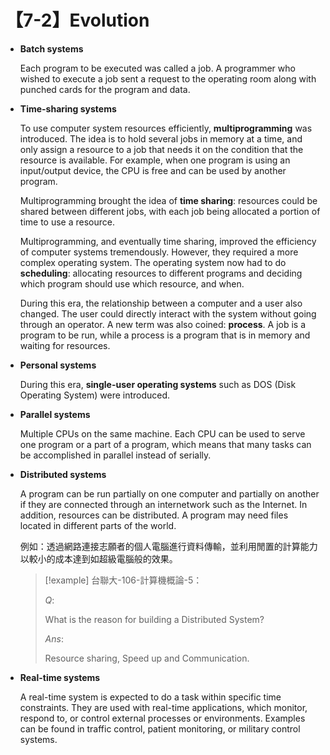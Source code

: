 # 【7-2】Evolution

- **Batch systems**

    Each program to be executed was called a job. A programmer who wished to execute a job sent a request to the operating room along with punched cards for the program and data.

- **Time-sharing systems**

    To use computer system resources efficiently, **multiprogramming** was introduced. The idea is to hold several jobs in memory at a time, and only assign a resource to a job that needs it on the condition that the resource is available. For example, when one program is using an input/output device, the CPU is free and can be used by another program.

    Multiprogramming brought the idea of **time sharing**: resources could be shared between different jobs, with each job being allocated a portion of time to use a resource.

    Multiprogramming, and eventually time sharing, improved the efficiency of computer systems tremendously. However, they required a more complex operating system. The operating system now had to do **scheduling**: allocating resources to different programs and deciding which program should use which resource, and when.

    During this era, the relationship between a computer and a user also changed. The user could directly interact with the system without going through an operator. A new term was also coined: **process**. A job is a program to be run, while a process is a program that is in memory and waiting for resources.

- **Personal systems**

    During this era, **single-user operating systems** such as DOS (Disk Operating System) were introduced.

- **Parallel systems**

    Multiple CPUs on the same machine. Each CPU can be used to serve one program or a part of a program, which means that many tasks can be accomplished in parallel instead of serially.

- **Distributed systems**

    A program can be run partially on one computer and partially on another if they are connected through an internetwork such as the Internet. In addition, resources can be distributed. A program may need files located in different parts of the world.

    例如：透過網路連接志願者的個人電腦進行資料傳輸，並利用閒置的計算能力以較小的成本達到如超級電腦般的效果。

    > [!example]
    > 台聯大-106-計算機概論-5：
    >
    > $Q:$
    >
    > What is the reason for building a Distributed System?
    >
    > $Ans:$
    >
    > Resource sharing, Speed up and Communication.

- **Real-time systems**

    A real-time system is expected to do a task within specific time constraints. They are used with real-time applications, which monitor, respond to, or control external processes or environments. Examples can be found in traffic control, patient monitoring, or military control systems.
